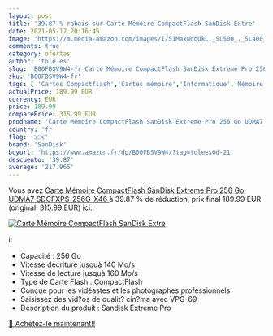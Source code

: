 ```yaml
---
layout: post
title: '39.87 % rabais sur Carte Mémoire CompactFlash SanDisk Extre'
date: 2021-05-17 20:16:45
image: 'https://m.media-amazon.com/images/I/51MaxwdqOkL._SL500_._SL400_.jpg'
comments: true
category: ofertas
author: 'tole.es'
slug: 'B00FBSV9W4-fr Carte Mémoire CompactFlash SanDisk Extreme Pro 256 Go...'
sku: 'B00FBSV9W4-fr'
tags: [ 'Cartes Compactflash','Cartes mémoire','Informatique','Mémoire','Mémoire externe','sandisk', ]
actualPrice: 189.99 EUR
currency: EUR
price: 189.99
comparePrice: 315.99 EUR
prodname: 'Carte Mémoire CompactFlash SanDisk Extreme Pro 256 Go UDMA7  SDCFXPS-256G-X46 '
country: 'fr'
flag: '🇫🇷'
brand: 'SanDisk'
buyurl: 'https://www.amazon.fr/dp/B00FBSV9W4/?tag=tolees0d-21'
descuento: '39.87'
average: '217.965'
---
```


Vous avez [Carte Mémoire CompactFlash SanDisk Extreme Pro 256 Go UDMA7  SDCFXPS-256G-X46 ](https://www.amazon.fr/dp/B00FBSV9W4/?tag=tolees0d-21)  à  39.87 % de réduction, prix final  189.99 EUR (original: 315.99 EUR) ici:

[![Carte Mémoire CompactFlash SanDisk Extre](https://m.media-amazon.com/images/I/51MaxwdqOkL._SL500_._SL400_.jpg)](https://www.amazon.fr/dp/B00FBSV9W4/?tag=tolees0d-21)

ℹ️:

- Capacité : 256 Go
- Vitesse décriture jusquà 140 Mo/s
- Vitesse de lecture jusquà 160 Mo/s
- Type de Carte Flash : CompactFlash
- Conçue pour les vidéastes et les photographes professionnels
- Saisissez des vid?os de qualit? cin?ma avec VPG-69
- Description du produit : Sandisk Extreme Pro

[🛒 Achetez-le maintenant!!](https://www.amazon.fr/dp/B00FBSV9W4/?tag=tolees0d-21)

